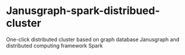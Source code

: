 # Janusgraph-spark-distribued-cluster
One-click distributed cluster based on graph database Janusgraph and distributed computing framework Spark
